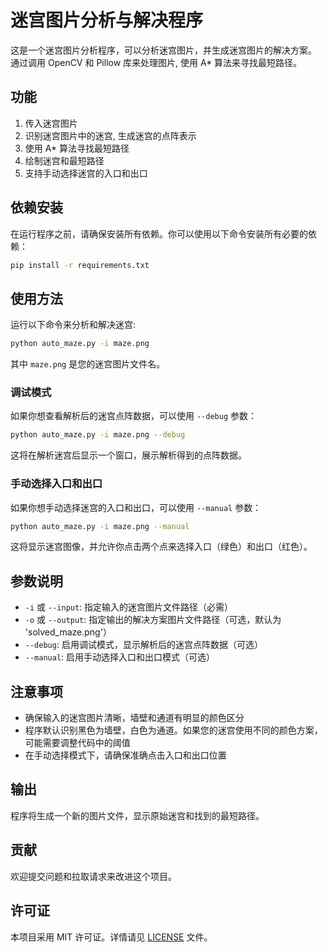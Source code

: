 # 迷宫图片分析与解决程序

这是一个迷宫图片分析程序，可以分析迷宫图片，并生成迷宫图片的解决方案。
通过调用 OpenCV 和 Pillow 库来处理图片, 使用 A\* 算法来寻找最短路径。

## 功能

1. 传入迷宫图片
2. 识别迷宫图片中的迷宫, 生成迷宫的点阵表示
3. 使用 A\* 算法寻找最短路径
4. 绘制迷宫和最短路径
5. 支持手动选择迷宫的入口和出口

## 依赖安装

在运行程序之前，请确保安装所有依赖。你可以使用以下命令安装所有必要的依赖：

```bash
pip install -r requirements.txt
```

## 使用方法

运行以下命令来分析和解决迷宫:

```bash
python auto_maze.py -i maze.png
```

其中 `maze.png` 是您的迷宫图片文件名。

### 调试模式

如果你想查看解析后的迷宫点阵数据，可以使用 `--debug` 参数：

```bash
python auto_maze.py -i maze.png --debug
```

这将在解析迷宫后显示一个窗口，展示解析得到的点阵数据。

### 手动选择入口和出口

如果你想手动选择迷宫的入口和出口，可以使用 `--manual` 参数：

```bash
python auto_maze.py -i maze.png --manual
```

这将显示迷宫图像，并允许你点击两个点来选择入口（绿色）和出口（红色）。

## 参数说明

- `-i` 或 `--input`: 指定输入的迷宫图片文件路径（必需）
- `-o` 或 `--output`: 指定输出的解决方案图片文件路径（可选，默认为 'solved_maze.png'）
- `--debug`: 启用调试模式，显示解析后的迷宫点阵数据（可选）
- `--manual`: 启用手动选择入口和出口模式（可选）

## 注意事项

- 确保输入的迷宫图片清晰，墙壁和通道有明显的颜色区分
- 程序默认识别黑色为墙壁，白色为通道。如果您的迷宫使用不同的颜色方案，可能需要调整代码中的阈值
- 在手动选择模式下，请确保准确点击入口和出口位置

## 输出

程序将生成一个新的图片文件，显示原始迷宫和找到的最短路径。

## 贡献

欢迎提交问题和拉取请求来改进这个项目。

## 许可证

本项目采用 MIT 许可证。详情请见 [LICENSE](LICENSE) 文件。
